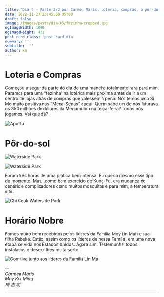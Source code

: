 ```yaml
---
title: "Dia 5 - Parte 2/2 por Carmen Maris: Loteria, compras, o pôr-do-Sol e Si Suk Úrsula Lima"
date: 2022-11-27T23:45:00-05:00
draft: false
image: /images/posts/dia-05/fezinha-cropped.jpg
ogImageWidth: 1000
ogImageHeight: 421
post_card_class: 'post-card-dia'
summary: ''
subtitle:  ''
author: km
---
```


# Loteria e Compras

Começou a segunda parte do dia de uma maneira totalmente rara para mim.  Paramos para  uma “fezinha” na lotérica mais próxima antes de ir a um centro de lojas atrás de compras que valessem à pena. Nós temos uma Si Mo muito positiva nas “Mega-Senas” daqui.  Quem sabe um de nós faturava os 350 milhões de dólares da Megamillion na terça-feira? Todos nós jogamos. Vai que dá?

![Aposta](/images/posts/dia-05/fezinha.jpeg)

# Pôr-do-sol

![Waterside Park](/images/posts/dia-05/waterside-1.jpeg)

![Waterside Park](/images/posts/dia-05/waterside-2.jpeg)


Foram três horas de uma prática bem intensa. Eu queria mesmo esse tipo de momento. Mas…como bom exercício de Kung-Fu, era mudança de cenário e complicadores como muitos mosquitos e para mim, a temperatura alta.

![Chi Geuk Waterside Park](/images/posts/dia-05/chi-geuk-waterside.jpeg)

# Horário Nobre

Fomos muito bem recebidos pelos líderes da Família Moy Lin Mah e sua filha Rebeka. Estão, assim como os líderes de nossa Família, em uma nova etapa de vida nos Estados Unidos. Agora sim. Testemunhei todos instalados e desejo-lhes muita sorte. 



![Comitiva junto aos líderes da Família Lin Ma](/images/posts/dia-05/casa-sisuk-ursula.jpeg)


--  
_Carmen Maris_  
_Moy Kat Ming_  
_梅 吉 明_  

***